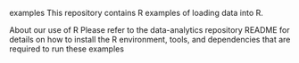 examples
This repository contains R examples of loading data into R.

About our use of R
Please refer to the data-analytics repository README for details on how to install the R environment, tools, and dependencies that are required to run these examples

